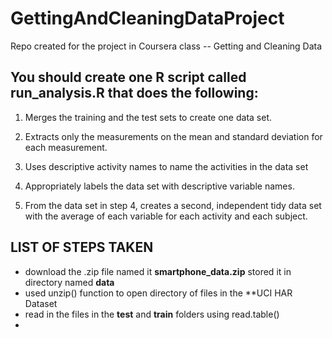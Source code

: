 # GettingAndCleaningDataProject
Repo created for the project in Coursera class -- Getting and Cleaning Data 

## You should create one R script called **run_analysis.R** that does the following:

1. Merges the training and the test sets to create one data set.

2. Extracts only the measurements on the mean and standard deviation for each measurement. 

3. Uses descriptive activity names to name the activities in the data set

4. Appropriately labels the data set with descriptive variable names. 

5. From the data set in step 4, creates a second, independent tidy data set with the             average of each variable for each activity and each subject.

## LIST OF STEPS TAKEN

- download the .zip file named it **smartphone_data.zip** stored it in directory named **data**
- used unzip() function to open directory of files in the **UCI HAR Dataset
- read in the files in the **test** and **train** folders using read.table()
- 

